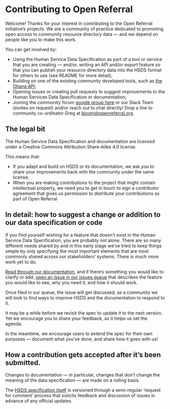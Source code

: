 # Contributing to Open Referral

Welcome! Thanks for your interest in contributing to the Open Referral initiative’s projects. We are a community of practice dedicated to promoting open access to community resource directory data — and we depend on people like you to make this work.

You can get involved by:

* Using the Human Service Data Specification as part of a tool or service that you are creating — and/or, writing an API and/or export feature so that you can publish your resource directory data into the HSDS format for others to use (see README for more detail);  
* Building on one of the existing community developed tools, such as [the Ohana API](https://github.com/codeforamerica/ohana-api); 
* Opening issues or creating pull requests to suggest improvements to the Human Services Data Specification or documentation; 
* Joining the community forum [google group here](https://groups.google.com/forum/#!forum/openreferral) or our Slack Team (invites on request) and/or reach out to chat directly! Drop a line to community co-ordinator Greg at [bloom@openreferral.org](mailto:bloom@openreferral.org).  

## The legal bit

The Human Service Data Specification and documentation are licensed under a Creative Commons Attribution Share-Alike 4.0 license. 

This means that:

- If you adapt and build on HSDS or its documentation, we ask you to share your improvements back with the community under the same license; 
- When you are making contributions to the project that might contain intellectual property, we need you to get in touch to sign a contributor agreement that gives us permission to distribute your contributions as part of Open Referral 

## In detail: how to suggest a change or addition to our data specification or code

If you find yourself wishing for a feature that doesn't exist in the Human Service Data Specification, you are probably not alone. There are so many different needs shared by and in this early stage we’ve tried to keep things simple by only specifying the most important elements that are most commonly shared across our stakeholders’ systems. There is much more work yet to do.

[Read through our documentation](https://github.com/openreferral/specification), and if there’s something you would like to clarify or add, [open an issue in our issues queue](https://github.com/openreferral/specification/issues) that describes the feature you would like to see, why you need it, and how it should work. 

Once filed in our queue, the issue will get discussed; as a community we will look to find ways to improve HSDS and the documentation to respond to it. 

It may be a while before we revisit the spec to update it to the next version. Yet we encourage you to share your feedback, as it helps us set the agenda. 

In the meantime, we encourage users to extend the spec for their own purposes — document what you’ve done, and share how it goes with us!

## How a contribution gets accepted after it’s been submitted.

Changes to documentation — in particular, changes that don’t change the meaning of the data specification — are made on a rolling basis.

The [HSDS specification itself](https://github.com/openreferral/specification) is versioned through a semi-regular ‘request for comment’ process that solicits feedback and discussion of issues in advance of any official updates.
